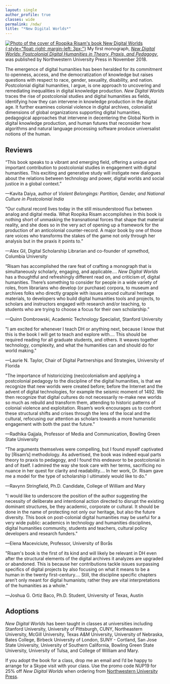 ```yaml
---
layout: single
author_profile: true
classes: wide
permalink: /ndw/
title: "*New Digital Worlds*"
---
```


[![Photo of the cover of Roopika Risam's book New Digital Worlds](../assets/images/ndwcover.jpg){:style="float: right; margin-left: 3px;"}](http://www.nupress.northwestern.edu/content/new-digital-worlds) My first monograph, [_New Digital Worlds: Postcolonial Digital Humanities in Theory, Praxis, and Pedagogy_](http://www.nupress.northwestern.edu/content/new-digital-worlds), was published by Northwestern University Press in November 2018.

The emergence of digital humanities has been heralded for its commitment to openness, access, and the democratization of knowledge but raises questions with respect to race, gender, sexuality, disability, and nation. Postcolonial digital humanities, I argue, is one approach to uncovering and remediating inequalities in digital knowledge production. _New Digital Worlds_ traces the rise of postcolonial studies and digital humanities as fields, identifying how they can intervene in knowledge production in the digital age. It further examines colonial violence in digital archives, colonialist dimensions of global organizations supporting digital humanities, pedagogical approaches that intervene in decentering the Global North in digital knowledge production, and human futures that reconsider how algorithms and natural language processing software produce universalist notions of the human.

## Reviews

“This book speaks to a vibrant and emerging field, offering a unique and important contribution to postcolonial studies in engagement with digital humanities. This exciting and generative study will instigate new dialogues about the relations between technology and power, digital worlds and social justice in a global context.”

—Kavita Daiya, author of _Violent Belongings: Partition, Gender, and National Culture in Postcolonial India_

“Our cultural record lives today in the still misunderstood flux between analog and digital media. What Roopika Risam accomplishes in this book is nothing short of unmasking the transnational forces that shape that material reality, and she does so in the very act of opening up a framework for the production of an anticolonial counter-record. A major book by one of those rare voices who transforms the stakes of the game not only through her analysis but in the praxis it points to.”

—Alex Gil, Digital Scholarship Librarian and co-founder of xpmethod, Columbia University

“Risam has accomplished the rare feat of crafting a monograph that is simultaneously scholarly, engaging, and applicable…. _New Digital Worlds_ has a thoughtful and refreshingly different read on, and criticism of, digital humanities. There’s something to consider for people in a wide variety of roles, from librarians who develop (or purchase) corpora, to museum and archives folks who directly grapple with issues around cultural heritage materials, to developers who build digital humanities tools and projects, to scholars and instructors engaged with research and/or teaching, to students who are trying to choose a focus for their own scholarship.”

—Quinn Dombrowski, Academic Technology Specialist, Stanford University

"I am excited for whenever I teach DH or anything next, because I know that this is the book I will get to teach and explore with.... This should be required reading for all graduate students, and others. It weaves together technology, complexity, and what the humanities can and should do for world making."

—Laurie N. Taylor, Chair of Digital Partnerships and Strategies, University of Florida

"The importance of historicizing (neo)colonialism and applying a postcolonial pedagogy to the discipline of the digital humanities, is that we recognize that new worlds were created before; before the Internet and the advent of digital technologies, for example the seismic moment of 1492. We then recognize that digital cultures do not necessarily re-make new worlds so much as rebuild and transform them, attending to historic patterns of colonial violence and exploitation. Risam’s work encourages us to confront these structural shifts and crises through the lens of the local and the cultural, refocusing our attention as scholars towards a more humanistic engagement with both the past the future."

—Radhika Gajjala, Professor of Media and Communication, Bowling Green State University

“The arguments themselves were compelling, but I found myself captivated by [Risam’s] methodology. As advertised, the book was indeed equal parts theory to praxis to pedagogy, and I found this endeavor to be postcolonial in and of itself. I admired the way she took care with her terms, sacrificing no nuance in her quest for clarity and readability…. In her work, Dr. Risam gave me a model for the type of scholarship I ultimately would like to do.”

—Ravynn Stringfield, Ph.D. Candidate, College of William and Mary

"I would like to underscore the position of the author suggesting the necessity of deliberate and intentional action directed to disrupt the existing dominant structures, be they academic, corporate or cultural. It should be done in the name of protecting not only our heritage, but also the future diversity. This book on post-colonial digital humanities may be useful for a very wide public: academics in technology and humanities disciplines, digital humanities community, students and teachers, cultural policy developers and research funders."

—Elena Maceviciute, Professor, University of Borås

"Risam's book is the first of its kind and will likely be relevant in DH even after the structural elements of the digital archives it analyzes are upgraded or abandoned. This is because her contributions tackle issues surpassing specifics of digital projects by also focusing on what it means to be a human in the twenty first-century.... Still, the discipline specific chapters aren’t only meant for digital humanists; rather they are vital interpretations of the humanities as a whole."

—Joshua G. Ortiz Baco, Ph.D. Student, University of Texas, Austin

## Adoptions

_New Digital Worlds_ has been taught in classes at universities including Stanford University, University of Pittsburgh, CUNY, Northeastern University, McGill University, Texas A&M University, University of Nebraska, Bates College, Birbeck University of London, SUNY - Cortland, San Jose State University, University of Southern California, Bowling Green State University, University of Tulsa, and College of William and Mary.

If you adopt the book for a class, drop me an email and I’d be happy to arrange for a Skype visit with your class. Use the promo code NUP19 for 25% off _New Digital Worlds_ when ordering from [Northwestern University Press](http://www.nupress.northwestern.edu/content/new-digital-worlds).
